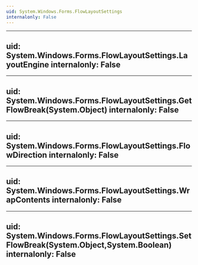 ```yaml
---
uid: System.Windows.Forms.FlowLayoutSettings
internalonly: False
---
```


---
uid: System.Windows.Forms.FlowLayoutSettings.LayoutEngine
internalonly: False
---

---
uid: System.Windows.Forms.FlowLayoutSettings.GetFlowBreak(System.Object)
internalonly: False
---

---
uid: System.Windows.Forms.FlowLayoutSettings.FlowDirection
internalonly: False
---

---
uid: System.Windows.Forms.FlowLayoutSettings.WrapContents
internalonly: False
---

---
uid: System.Windows.Forms.FlowLayoutSettings.SetFlowBreak(System.Object,System.Boolean)
internalonly: False
---
